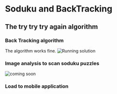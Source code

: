 # Soduku and BackTracking
## The try try try again algorithm

### Back Tracking algorithm

The algorithm works fine.
![Running solution](https://upload.wikimedia.org/wikipedia/commons/8/8c/Sudoku_solved_by_bactracking.gif)


### Image analysis to scan soduku puzzles

![coming soon](https://www.markspaneth.com/assets/images/blog/_list_image/02_02_18_508408464_AAB_560x292.jpg)

### Load to mobile application